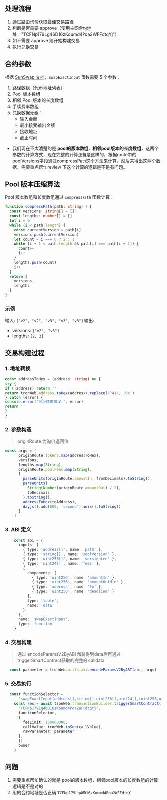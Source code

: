 ## 处理流程
1. 通过路由询价获取最佳交易路径
2. 判断是否需要 approve（使用主网合约地址："TCFNp179Lg46D16zKoumd4Poa2WFFdtqYj"）
3. 如不需要 approve 则开始构建交易
4. 执行兑换交易

## 合约参数
根据 [SunSwap 文档](https://docs-zh.sun.io/kai-fa-zhe/dui-huan/zhi-neng-lu-you)，`swapExactInput` 函数需要 5 个参数：

1. 路径数组（代币地址列表）
2. Pool 版本数组
3. 相邻 Pool 版本的长度数组
4. 手续费率数组
5. 兑换数据元组：
   - 输入金额
   - 最小接受输出金额
   - 接收地址
   - 截止时间
- 我们现在不太清楚的是 **pool的版本数组**，**相邻pool版本的长度数组**，这两个参数的计算方式，现在完整的计算逻辑是这样的，根据route中的 poolVersions字段通过compressPath这个方法来计算，然后来得出这两个数据，需要重点帮忙review 下这个计算的逻辑是不是有问题。

## Pool 版本压缩算法
Pool 版本数组和长度数组通过 `compressPath` 函数计算：
```typescript
function compressPath(path: string[]) {
  const versions: string[] = []
  const lengths: number[] = []
  let i = 0
  while (i < path.length) {
    const currentVersion = path[i]
    versions.push(currentVersion)
    let count = i === 0 ? 2 : 1
    while (i + 1 < path.length && path[i] === path[i + 1]) {
      count++
      i++
    }
    lengths.push(count)
    i++
  }
  return {
    versions,
    lengths
  }
}
```

### 示例
输入: `["v2", "v2", "v3", "v3", "v3"]`
输出: 
- versions: `["v2", "v3"]`
- lengths: `[2, 3]`

## 交易构建过程

### 1. 地址转换
```typescript
const addressToHex = (address: string) => {
try {
if (!address) return ''
return tronWeb.address.toHex(address).replace(/^41/, '0x')
} catch (error) {
console.error('地址转换错误:', error)
return ''
}
}
```

### 2. 参数构造

> originRoute 为询价返回值

```typescript
const args = [
      originRoute.tokens.map(addressToHex),
      versions,
      lengths.map(String),
      originRoute.poolFees.map(String),
      [
        parseUnits(originRoute.amountIn, fromDecimals).toString(),
        parseUnits(
          String(Number(originRoute.amountOut) / 2),
          toDecimals
        ).toString(),
        addressToHex(toAddress),
        dayjs().add(600, 'second').unix().toString()
      ]
    ]
```
### 3. ABI 定义

```typescript
    const abi = {
      inputs: [
        { type: 'address[]', name: 'path' },
        { type: 'string[]', name: 'poolVersion' },
        { type: 'uint256[]', name: 'versionLen' },
        { type: 'uint24[]', name: 'fees' },
        {
          components: [
            { type: 'uint256', name: 'amountIn' },
            { type: 'uint256', name: 'amountOutMin' },
            { type: 'address', name: 'to' },
            { type: 'uint256', name: 'deadline' }
          ],
          type: 'tuple',
          name: 'data'
        }
      ],
      name: 'swapExactInput',
      type: 'function'
    }
```
    
### 4. 交易构建
> 通过 encodeParamsV2ByABI 解析得到data后再通过 triggerSmartContract获取的完整的 calldata
```typescript
  const parameter = tronWeb.utils.abi.encodeParamsV2ByABI(abi, args)
```
### 5. 交易执行
```typescript
  const functionSelector =
      'swapExactInput(address[],string[],uint256[],uint24[],(uint256,uint256,address,uint256))'
    const res = await tronWeb.transactionBuilder.triggerSmartContract(
      'TCFNp179Lg46D16zKoumd4Poa2WFFdtqYj',
      functionSelector,
      {
        feeLimit: 150000000,
        callValue: tronWeb.toSun(callValue),
        rawParameter: parameter
      },
      [],
      owner
    )

```

## 问题
1. 需要重点帮忙确认的就是 pool的版本数组，相邻pool版本的长度数组的计算逻辑是不是对的
2. 用的合约地址是否正确 `TCFNp179Lg46D16zKoumd4Poa2WFFdtqY`